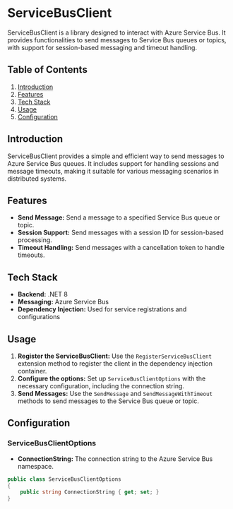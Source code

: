 
# ServiceBusClient

ServiceBusClient is a library designed to interact with Azure Service Bus. It provides functionalities to send messages to Service Bus queues or topics, with support for session-based messaging and timeout handling.

## Table of Contents

1. [Introduction](#introduction)
2. [Features](#features)
3. [Tech Stack](#tech-stack)
5. [Usage](#usage)
6. [Configuration](#configuration)

## Introduction

ServiceBusClient provides a simple and efficient way to send messages to Azure Service Bus queues. It includes support for handling sessions and message timeouts, making it suitable for various messaging scenarios in distributed systems.

## Features

- **Send Message:** Send a message to a specified Service Bus queue or topic.
- **Session Support:** Send messages with a session ID for session-based processing.
- **Timeout Handling:** Send messages with a cancellation token to handle timeouts.

## Tech Stack

- **Backend:** .NET 8
- **Messaging:** Azure Service Bus
- **Dependency Injection:** Used for service registrations and configurations

## Usage

1. **Register the ServiceBusClient:** Use the `RegisterServiceBusClient` extension method to register the client in the dependency injection container.
2. **Configure the options:** Set up `ServiceBusClientOptions` with the necessary configuration, including the connection string.
3. **Send Messages:** Use the `SendMessage` and `SendMessageWithTimeout` methods to send messages to the Service Bus queue or topic.

## Configuration

### ServiceBusClientOptions

- **ConnectionString:** The connection string to the Azure Service Bus namespace.

```csharp
public class ServiceBusClientOptions
{
    public string ConnectionString { get; set; }
}
```
